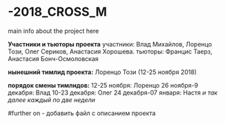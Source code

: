 # -2018_CROSS_M
main info about the project here


**Участники и тьюторы проекта**
участники: Влад Михaйлов, Лоренцо Този, Олег Сериков, Анастасия Хорошева.
тьюторы: Францис Таерз, Анастасия Бонч-Осмоловская

**нынешний тимлид проекта:** Лоренцо Този (12-25 ноября 2018)

**порядок смены тимлидов:**
12-25 ноября: Лоренцо
26 ноября-9 декабря: Влад
10-23 декабря: Олег
24 декабря-07 января: Настя 
*и так далее каждый по две недели*

#further on - добавить файл с описанием проекта
